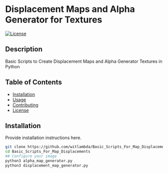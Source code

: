 # Displacement Maps and Alpha Generator for Textures

[![License](https://img.shields.io/badge/License-MIT-blue.svg)](LICENSE)

## Description

Basic Scripts to Create Displacement Maps and Alpha Generator Textures in Python

## Table of Contents

- [Installation](#installation)
- [Usage](#usage)
- [Contributing](#contributing)
- [License](#license)

## Installation

Provide installation instructions here.

```bash
git clone https://github.com/witlambda/Basic_Scripts_For_Map_Displacements.git
cd Basic_Scripts_For_Map_Displacements
## Configure your image
python3 alpha_map_generator.py 
python3 displacement_map_generator.py